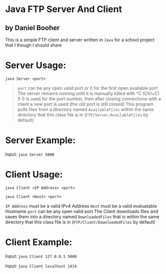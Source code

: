# Java FTP Server And Client

## by Daniel Booher

This is a simple FTP client and server written in `Java` for a school project that I though I should share

# Server Usage: 

`java Server <port>`

> `port` can be any open valid port or 0 for the first open available port
> The server remains running until it is manually killed with ^C (Ctrl+C)
> If 0 is used for the port number, then after closing connections with a client a new port is used (the old port is still closed)
> This program pulls files from a directory named `AvailableFiles` within the same directory that this class file is in (`FTP/Server/AvailableFiles` by default)

# Server Example:

Input: `java Server 5000`

# Client Usage: 

`java Client <IP Address> <port>`

`java Client <Host> <port>`

`IP Address` must be a valid IPv4 Address
`Host` must be a valid evaluatable Hostname
`port` can be any open valid port
The Client downloads files and saves them into a directory named `DownloadedFiles` that is within the same directory that this class file is in (`FTP/Client/DownloadedFiles` by default)

# Client Example:

Input: `java Client 127.0.0.1 5000`

Input: `java Client localhost 1414`
